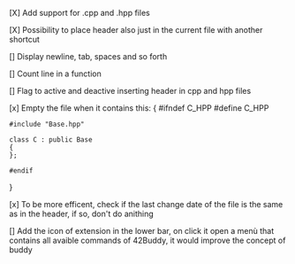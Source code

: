 [X] Add support for .cpp and .hpp files

[X] Possibility to place header also just in the current file with another shortcut

[] Display newline, tab, spaces and so forth

[] Count line in a function

[] Flag to active and deactive inserting header in cpp and hpp files

[x] Empty the file when it contains this:
{
	#ifndef C_HPP
	#define C_HPP

	#include "Base.hpp"

	class C : public Base
	{
	};

	#endif
}

[x] To be more efficent, check if the last change date of the file is the same as in the header, if so, don't do anithing 

[] Add the icon of extension in the lower bar, on click it open a menù that contains all avaible commands of 42Buddy, it would improve the concept of buddy